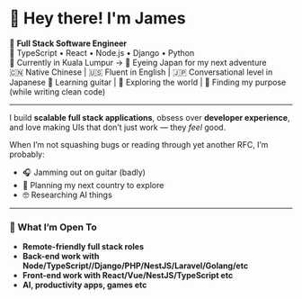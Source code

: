 # 👋 Hey there! I'm James

🎯 **Full Stack Software Engineer**  
🧠 TypeScript • React • Node.js • Django • Python  
📍 Currently in Kuala Lumpur → 🚀 Eyeing Japan for my next adventure  
🇨🇳 Native Chinese | 🇺🇸 Fluent in English | 🇯🇵 Conversational level in Japanese
🎸 Learning guitar | 🎒 Exploring the world | 🧭 Finding my purpose (while writing clean code)

---

I build **scalable full stack applications**, obsess over **developer experience**, and love making UIs that don’t just work — they *feel* good.

When I’m not squashing bugs or reading through yet another RFC, I’m probably:
- 🎧 Jamming out on guitar (badly)
- 🛫 Planning my next country to explore
- 🤓 Researching AI things

---

### 💼 What I’m Open To
- **Remote-friendly full stack roles**
- **Back-end work with Node/TypeScript//Django/PHP/NestJS/Laravel/Golang/etc**
- **Front-end work with React/Vue/NestJS/TypeScript etc**
- **AI, productivity apps, games etc**
